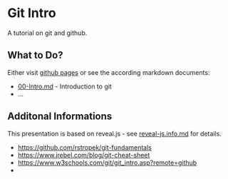 # Git Intro

A tutorial on git and github.

## What to Do?

Either visit [github pages](https://litec-hasp.github.io/git-intro/) or see the according markdown documents:

- [00-Intro.md](./00-Intro.md) - Introduction to git
- ...

## Additonal Informations

This presentation is based on reveal.js - see [reveal-js.info.md](./reveal-js-info.md) for details.

- https://github.com/rstropek/git-fundamentals
- https://www.jrebel.com/blog/git-cheat-sheet
- https://www.w3schools.com/git/git_intro.asp?remote=github
- 
